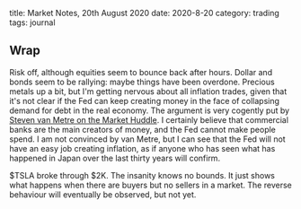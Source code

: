 title: Market Notes, 20th August 2020
date: 2020-8-20
category: trading
tags: journal 

## Wrap

Risk off, although equities seem to bounce back after hours.
Dollar and bonds seem to be rallying: maybe things have been overdone.
Precious metals up a bit, but I'm getting nervous about all inflation trades,
given that it's not clear if the Fed can keep creating money in the face of collapsing 
demand for debt in the real economy.
The argument is very cogently put by [Steven van Metre on the Market Huddle](https://www.youtube.com/watch?v=ouIjbckJF4Y&feature=youtu.be).
I certainly believe that commercial banks are the main creators of money,
and the Fed cannot make people spend.
I am not convinced by van Metre, but I can see that the Fed will not have an easy job 
creating inflation, as if anyone who has seen what has happened in Japan over the last thirty years will confirm.

$TSLA broke through $2K. The insanity knows no bounds. It just shows what happens when there are buyers but no sellers in a market. The reverse behaviour will eventually be observed, but not yet.
